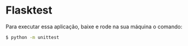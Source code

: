 # Flasktest

Para executar essa aplicação, baixe e rode na sua máquina o comando:

```bash
$ python -m unittest
```